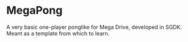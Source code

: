 # MegaPong
A very basic one-player ponglike for Mega Drive, developed in SGDK. Meant as a template from which to learn.
